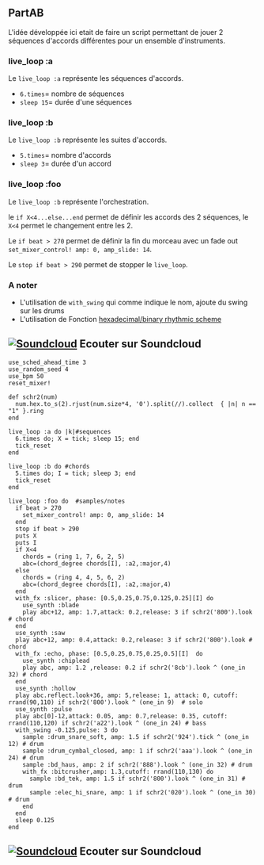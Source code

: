 ## PartAB
L'idée développée ici etait de faire un script permettant de jouer 2 séquences d'accords différentes pour un ensemble d'instruments.
### live_loop :a
Le `live_loop :a` représente les séquences d'accords. 
- `6.times`= nombre de séquences
- `sleep 15`= durée d'une séquences

### live_loop :b
Le `live_loop :b` représente les suites d'accords. 
- `5.times`= nombre d'accords
- `sleep 3`= durée d'un accord

### live_loop :foo
Le `live_loop :b` représente l'orchestration.

le `if X<4...else...end` permet de définir les accords des 2 séquences, le `X<4` permet le changement entre les 2.

Le `if beat > 270` permet de définir la fin du morceau avec un fade out `set_mixer_control! amp: 0, amp_slide: 14`.

Le `stop if beat > 290` permet de stopper le `live_loop`.

### A noter
- L'utilisation de `with_swing` qui comme indique le nom, ajoute du swing sur les drums
- L'utilisation de Fonction [hexadecimal/binary rhythmic scheme](https://github.com/themeplard/script-sonic-pi/blob/master/hexadecimal-rythme.md)

## [![Soundcloud](https://icon-icons.com/icons2/159/PNG/64/soundcloud_22554.png)](https://soundcloud.com/themeplard/partab) Ecouter sur Soundcloud

```
use_sched_ahead_time 3
use_random_seed 4
use_bpm 50
reset_mixer!

def schr2(num)
  num.hex.to_s(2).rjust(num.size*4, '0').split(//).collect  { |n| n == "1" }.ring
end

live_loop :a do |k|#sequences
  6.times do; X = tick; sleep 15; end
  tick_reset
end

live_loop :b do #chords
  5.times do; I = tick; sleep 3; end
  tick_reset
end

live_loop :foo do  #samples/notes
  if beat > 270
    set_mixer_control! amp: 0, amp_slide: 14
  end
  stop if beat > 290
  puts X
  puts I
  if X<4
    chords = (ring 1, 7, 6, 2, 5)
    abc=(chord_degree chords[I], :a2,:major,4)
  else
    chords = (ring 4, 4, 5, 6, 2)
    abc=(chord_degree chords[I], :a2,:major,4)
  end
  with_fx :slicer, phase: [0.5,0.25,0.75,0.125,0.25][I] do
    use_synth :blade
    play abc+12, amp: 1.7,attack: 0.2,release: 3 if schr2('800').look # chord
  end
  use_synth :saw
  play abc+12, amp: 0.4,attack: 0.2,release: 3 if schr2('800').look # chord
  with_fx :echo, phase: [0.5,0.25,0.75,0.25,0.5][I]  do
    use_synth :chiplead
    play abc, amp: 1.2 ,release: 0.2 if schr2('8cb').look ^ (one_in 32) # chord
  end
  use_synth :hollow
  play abc.reflect.look+36, amp: 5,release: 1, attack: 0, cutoff: rrand(90,110) if schr2('800').look ^ (one_in 9)  # solo
  use_synth :pulse
  play abc[0]-12,attack: 0.05, amp: 0.7,release: 0.35, cutoff: rrand(110,120) if schr2('a22').look ^ (one_in 24) # bass
  with_swing -0.125,pulse: 3 do
    sample :drum_snare_soft, amp: 1.5 if schr2('924').tick ^ (one_in 12) # drum
    sample :drum_cymbal_closed, amp: 1 if schr2('aaa').look ^ (one_in 24) # drum
    sample :bd_haus, amp: 2 if schr2('888').look ^ (one_in 32) # drum
    with_fx :bitcrusher,amp: 1.3,cutoff: rrand(110,130) do
      sample :bd_tek, amp: 1.5 if schr2('800').look ^ (one_in 31) # drum
      sample :elec_hi_snare, amp: 1 if schr2('020').look ^ (one_in 30) # drum
    end
  end
  sleep 0.125
end
```
## [![Soundcloud](https://icon-icons.com/icons2/159/PNG/64/soundcloud_22554.png)](https://soundcloud.com/themeplard/partab) Ecouter sur Soundcloud
